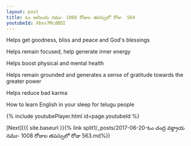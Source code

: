 ```yaml
---
layout: post
title: ఓం అనిలయ నమః- 1008 రోజుల తపస్సులో రోజు  564
youtubeId: Xbxv7McdBDI
---
```

 
 
Helps get goodness, bliss and peace and God's blessings
 
Helps remain focused, help generate inner energy 
 
Helps boost physical and mental health 
 
Helps remain grounded and generates a sense of gratitude towards the greater power 
 
Helps reduce bad karma
 
How to learn English in your sleep for telugu people
 
 
 
 


{% include youtubePlayer.html id=page.youtubeId %}
 
[Next]({{ site.baseurl }}{% link split1/_posts/2017-06-20-ఓం చంద్ర వక్త్రాయ నమః- 1008 రోజుల తపస్సులో రోజు  563.md%})
 
